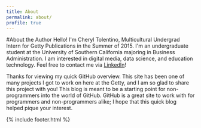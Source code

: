 ```yaml
---
title: About
permalink: about/
profile: true
---
```


#About the Author
Hello! I'm Cheryl Tolentino, Multicultural Undergrad Intern for Getty Publications in the Summer of 2015. I'm an undergraduate student at the University of Southern California majoring in Business Administration. I am interested in digital media, data science, and education technology. Feel free to contact me via [LinkedIn](https://www.linkedin.com/in/cheryltolentino)! 

Thanks for viewing my quick GitHub overview. This site has been one of many projects I got to work on here at the Getty, and I am so glad to share this project with you! This blog is meant to be a starting point for non-programmers into the world of GitHub. GitHub is a great site to work with for programmers and non-programmers alike; I hope that this quick blog helped pique your interest. 


{% include footer.html %}